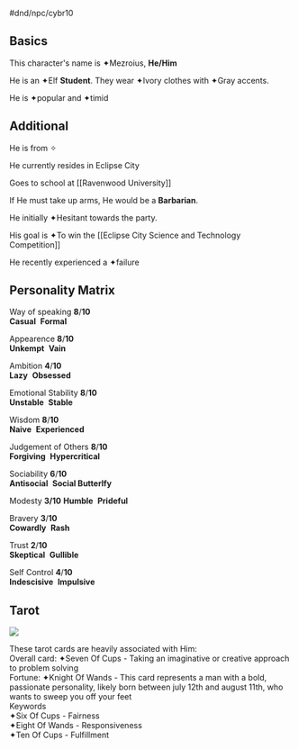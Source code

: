 
#dnd/npc/cybr10

## Basics

This character's name is ✦Mezroius, **He/Him**

He is an ✦Elf **Student**. They wear ✦Ivory clothes with ✦Gray accents.

He is ✦popular and ✦timid

## Additional

He is from ✧

He currently resides in Eclipse City

Goes to school at [[Ravenwood University]]

If He must take up arms, He would be a **Barbarian**.

He initially ✦Hesitant towards the party.

His goal is ✦To win the [[Eclipse City Science and Technology Competition]] 

He recently experienced a ✦failure 

## Personality Matrix

Way of speaking **8**/**10**  
**Casual**  **Formal**

Appearence **8**/**10**  
**Unkempt**  **Vain**

Ambition **4**/**10**  
**Lazy**  **Obsessed**

Emotional Stability **8**/**10**  
**Unstable**  **Stable**

Wisdom **8**/**10**  
**Naive**  **Experienced**

Judgement of Others **8**/**10**  
**Forgiving**  **Hypercritical**

Sociability **6**/**10**  
**Antisocial**  **Social Butterlfy**

Modesty **3/10**
**Humble**  **Prideful**

Bravery **3**/**10**  
**Cowardly**  **Rash**

Trust **2**/**10**  
**Skeptical**  **Gullible**

Self Control **4**/**10**  
**Indescisive**  **Impulsive**

## Tarot

![](https://i.imgur.com/EyCAclD.png)

These tarot cards are heavily associated with Him:  
Overall card: ✦Seven Of Cups - Taking an imaginative or creative approach to problem solving  
Fortune: ✦Knight Of Wands - This card represents a man with a bold, passionate personality, likely born between july 12th and august 11th, who wants to sweep you off your feet  
Keywords  
✦Six Of Cups - Fairness  
✦Eight Of Wands - Responsiveness  
✦Ten Of Cups - Fulfillment